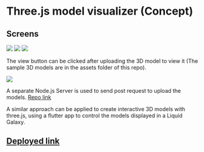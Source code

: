 # Three.js model visualizer (Concept)
## Screens 
![](https://i.ibb.co/n8Mzm7V/Screenshot-2022-03-23-at-12-13-50-AM.png)
![](https://i.ibb.co/hdRp0j8/Screenshot-2022-03-23-at-12-14-24-AM.png)
![](https://i.ibb.co/93bhn3L/Screenshot-2022-03-23-at-12-15-08-AM.png)
  
The view button can be clicked after uploading the 3D model to view it (The sample 3D models are in the assets folder of this repo). 
  
![](https://i.ibb.co/QJnzZD8/Screenshot-2022-03-23-at-12-16-13-AM.png)
  
 
A separate Node.js Server is used to send post request to upload the models. 
[Repo link](https://github.com/yashrajbharti/node-server-for-3d-models)
  
A similar approach can be applied to create interactive 3D models with three.js, using a flutter app to control the models displayed in a Liquid Galaxy.  
## [Deployed link](https://yashrajbharti.github.io/web-3d-viewer/)
